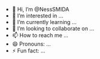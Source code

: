 - 👋 Hi, I’m @NessSMIDA
- 👀 I’m interested in ...
- 🌱 I’m currently learning ...
- 💞️ I’m looking to collaborate on ...
- 📫 How to reach me ...
- 😄 Pronouns: ...
- ⚡ Fun fact: ...

<!---
NessSMIDA/NessSMIDA is a ✨ special ✨ repository because its `README.md` (this file) appears on your GitHub profile.
You can click the Preview link to take a look at your changes.
--->
